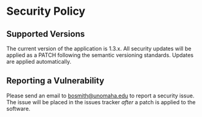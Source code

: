 # Security Policy

## Supported Versions

The current version of the application is 1.3.x.  All security updates will 
be applied as a PATCH following the semantic versioning standards.  Updates 
are applied automatically.

## Reporting a Vulnerability

Please send an email to bosmith@unomaha.edu to report a security issue.  The 
issue will be placed in the issues tracker *after* a patch is applied to the 
software.
